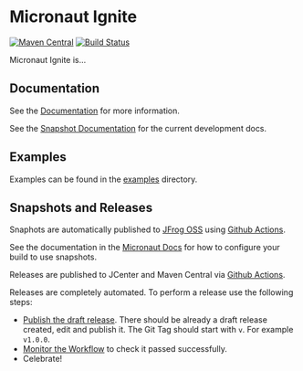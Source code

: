 # Micronaut Ignite

[![Maven Central](https://img.shields.io/maven-central/v/io.micronaut.ignite/micronaut-ignite.svg?label=Maven%20Central)](https://search.maven.org/search?q=g:%22io.micronaut.ignite%22%20AND%20a:%22micronaut-ignite%22)
[![Build Status](https://github.com/micronaut-projects/micronaut-ignite/workflows/Java%20CI/badge.svg)](https://github.com/micronaut-projects/micronaut-ignite/actions)

Micronaut Ignite is...

## Documentation

See the [Documentation](https://micronaut-projects.github.io/micronaut-ignite/latest/guide/) for more information. 

See the [Snapshot Documentation](https://micronaut-projects.github.io/micronaut-ignite/snapshot/guide/) for the current development docs.

## Examples

Examples can be found in the [examples](https://github.com/micronaut-projects/micronaut-ignite/tree/master/examples) directory.

## Snapshots and Releases

Snaphots are automatically published to [JFrog OSS](https://oss.jfrog.org/artifactory/oss-snapshot-local/) using [Github Actions](https://github.com/micronaut-projects/micronaut-ignite/actions).

See the documentation in the [Micronaut Docs](https://docs.micronaut.io/latest/guide/index.html#usingsnapshots) for how to configure your build to use snapshots.

Releases are published to JCenter and Maven Central via [Github Actions](https://github.com/micronaut-projects/micronaut-ignite/actions).

Releases are completely automated. To perform a release use the following steps:

* [Publish the draft release](https://github.com/micronaut-projects/micronaut-ignite/releases). There should be already a draft release created, edit and publish it. The Git Tag should start with `v`. For example `v1.0.0`.
* [Monitor the Workflow](https://github.com/micronaut-projects/micronaut-ignite/actions?query=workflow%3ARelease) to check it passed successfully.
* Celebrate!
